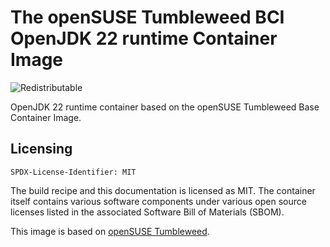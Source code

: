 # The openSUSE Tumbleweed BCI OpenJDK 22 runtime Container Image
![Redistributable](https://img.shields.io/badge/Redistributable-Yes-green)


OpenJDK 22 runtime container based on the openSUSE Tumbleweed Base Container Image.

## Licensing
`SPDX-License-Identifier: MIT`

The build recipe and this documentation is licensed as MIT.
The container itself contains various software components under various open source licenses listed in the associated
Software Bill of Materials (SBOM).

This image is based on [openSUSE Tumbleweed](https://get.opensuse.org/tumbleweed/).
